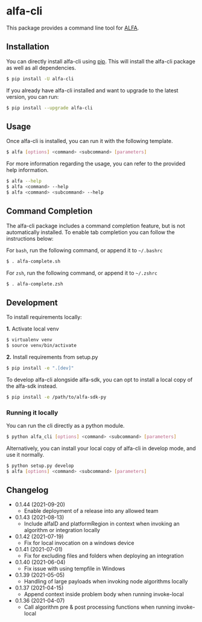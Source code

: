# alfa-cli

This package provides a command line tool for [ALFA](https://widgetbrain.com/product/).

## Installation

You can directly install alfa-cli using [pip](http://www.pip-installer.org/en/latest/). This will install the alfa-cli package as well as all dependencies.

```sh
$ pip install -U alfa-cli
```

If you already have alfa-cli installed and want to upgrade to the latest version, you can run:

```sh
$ pip install --upgrade alfa-cli
```

## Usage

Once alfa-cli is installed, you can run it with the following template.

```sh
$ alfa [options] <command> <subcommand> [parameters]
```

For more information regarding the usage, you can refer to the provided help information.

```sh
$ alfa --help
$ alfa <command> --help
$ alfa <command> <subcommand> --help
```

## Command Completion

The alfa-cli package includes a command completion feature, but is not automatically installed.
To enable tab completion you can follow the instructions below:

For `bash`, run the following command, or append it to `~/.bashrc`

```sh
$ . alfa-complete.sh
```

For `zsh`, run the following command, or append it to `~/.zshrc`

```sh
$ . alfa-complete.zsh
```

## Development

To install requirements locally:

**1.** Activate local venv

```sh
$ virtualenv venv
$ source venv/bin/activate
```

**2.** Install requirements from setup.py

```sh
$ pip install -e ".[dev]"
```

To develop alfa-cli alongside alfa-sdk, you can opt to install a local copy of the alfa-sdk instead.

```sh
$ pip install -e /path/to/alfa-sdk-py
```

### Running it locally

You can run the cli directly as a python module.

```sh
$ python alfa_cli [options] <command> <subcommand> [parameters]
```

Alternatively, you can install your local copy of alfa-cli in develop mode, and use it normally.

```sh
$ python setup.py develop
$ alfa [options] <command> <subcommand> [parameters]
```

## Changelog
- 0.1.44 (2021-09-20)
  - Enable deployment of a release into any allowed team
- 0.1.43 (2021-08-13)
  - Include alfaID and platformRegion in context when invoking an algorithm or integration locally
- 0.1.42 (2021-07-19)
  - Fix for local invocation on a windows device
- 0.1.41 (2021-07-01)
  - Fix for excluding files and folders when deploying an integration
- 0.1.40 (2021-06-04)
  - Fix issue with using tempfile in Windows
- 0.1.39 (2021-05-05)
  - Handling of large payloads when invoking node algorithms locally
- 0.1.37 (2021-04-15)
  - Append context inside problem body when running invoke-local
- 0.1.36 (2021-04-07)
  - Call algorithm pre & post processing functions when running invoke-local
